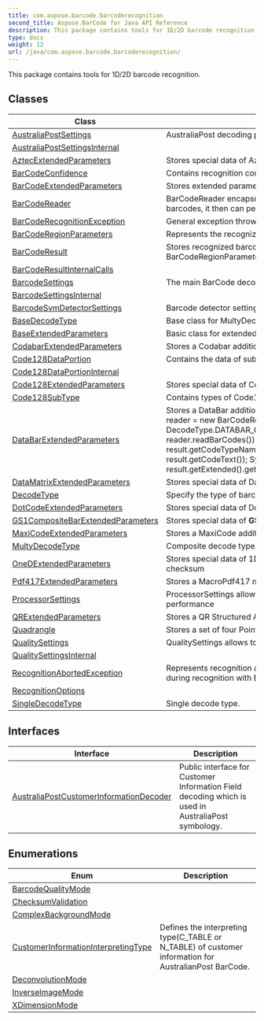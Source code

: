 ```yaml
---
title: com.aspose.barcode.barcoderecognition
second_title: Aspose.BarCode for Java API Reference
description: This package contains tools for 1D/2D barcode recognition.
type: docs
weight: 12
url: /java/com.aspose.barcode.barcoderecognition/
---
```


This package contains tools for 1D/2D barcode recognition.


## Classes

| Class | Description |
| --- | --- |
| [AustraliaPostSettings](../com.aspose.barcode.barcoderecognition/australiapostsettings) | AustraliaPost decoding parameters. |
| [AustraliaPostSettingsInternal](../com.aspose.barcode.barcoderecognition/australiapostsettingsinternal) |  |
| [AztecExtendedParameters](../com.aspose.barcode.barcoderecognition/aztecextendedparameters) | Stores special data of Aztec recognized barcode |
| [BarCodeConfidence](../com.aspose.barcode.barcoderecognition/barcodeconfidence) | Contains recognition confidence level |
| [BarCodeExtendedParameters](../com.aspose.barcode.barcoderecognition/barcodeextendedparameters) | Stores extended parameters of recognized barcode |
| [BarCodeReader](../com.aspose.barcode.barcoderecognition/barcodereader) | BarCodeReader encapsulates an image which may contain one or several barcodes, it then can perform ReadBarCodes operation to detect barcodes. |
| [BarCodeRecognitionException](../com.aspose.barcode.barcoderecognition/barcoderecognitionexception) | General exception thrown by BarCodeReader, inherited from BarCodeException |
| [BarCodeRegionParameters](../com.aspose.barcode.barcoderecognition/barcoderegionparameters) | Represents the recognized barcode's region and barcode angle |
| [BarCodeResult](../com.aspose.barcode.barcoderecognition/barcoderesult) | Stores recognized barcode data like  SingleDecodeType  type,  string  codetext,  BarCodeRegionParameters  region and other parameters |
| [BarCodeResultInternalCalls](../com.aspose.barcode.barcoderecognition/barcoderesultinternalcalls) |  |
| [BarcodeSettings](../com.aspose.barcode.barcoderecognition/barcodesettings) | The main BarCode decoding parameters. |
| [BarcodeSettingsInternal](../com.aspose.barcode.barcoderecognition/barcodesettingsinternal) |  |
| [BarcodeSvmDetectorSettings](../com.aspose.barcode.barcoderecognition/barcodesvmdetectorsettings) | Barcode detector settings. |
| [BaseDecodeType](../com.aspose.barcode.barcoderecognition/basedecodetype) | Base class for MultyDecodeType and SingleDecodeType. |
| [BaseExtendedParameters](../com.aspose.barcode.barcoderecognition/baseextendedparameters) | Basic class for extended parameters of recognized barcode storing |
| [CodabarExtendedParameters](../com.aspose.barcode.barcoderecognition/codabarextendedparameters) | Stores a Codabar additional information of recognized barcode |
| [Code128DataPortion](../com.aspose.barcode.barcoderecognition/code128dataportion) | Contains the data of subtype for Code128 type barcode |
| [Code128DataPortionInternal](../com.aspose.barcode.barcoderecognition/code128dataportioninternal) |  |
| [Code128ExtendedParameters](../com.aspose.barcode.barcoderecognition/code128extendedparameters) | Stores special data of Code128 recognized barcode |
| [Code128SubType](../com.aspose.barcode.barcoderecognition/code128subtype) | Contains types of Code128 subset |
| [DataBarExtendedParameters](../com.aspose.barcode.barcoderecognition/databarextendedparameters) | Stores a DataBar additional information of recognized barcode BarCodeReader reader = new BarCodeReader("c:\\\\test.png", DecodeType.DATABAR\_OMNI\_DIRECTIONAL); for(BarCodeResult result : reader.readBarCodes()) System.out.println("BarCode Type: " + result.getCodeTypeName()); System.out.println("BarCode CodeText: " + result.getCodeText()); System.out.println("QR Structured Append Quantity: " + result.getExtended().getQR().getQRStructuredAppendModeBarCodesQuantity()); |
| [DataMatrixExtendedParameters](../com.aspose.barcode.barcoderecognition/datamatrixextendedparameters) | Stores special data of DataMatrix recognized barcode |
| [DecodeType](../com.aspose.barcode.barcoderecognition/decodetype) | Specify the type of barcode to read. |
| [DotCodeExtendedParameters](../com.aspose.barcode.barcoderecognition/dotcodeextendedparameters) | Stores special data of DotCode recognized barcode |
| [GS1CompositeBarExtendedParameters](../com.aspose.barcode.barcoderecognition/gs1compositebarextendedparameters) | Stores special data of  **GS1 Composite Bar**  recognized barcode |
| [MaxiCodeExtendedParameters](../com.aspose.barcode.barcoderecognition/maxicodeextendedparameters) | Stores a MaxiCode additional information of recognized barcode |
| [MultyDecodeType](../com.aspose.barcode.barcoderecognition/multydecodetype) | Composite decode type. |
| [OneDExtendedParameters](../com.aspose.barcode.barcoderecognition/onedextendedparameters) | Stores special data of 1D recognized barcode like separate codetext and checksum |
| [Pdf417ExtendedParameters](../com.aspose.barcode.barcoderecognition/pdf417extendedparameters) | Stores a MacroPdf417 metadata information of recognized barcode |
| [ProcessorSettings](../com.aspose.barcode.barcoderecognition/processorsettings) | ProcessorSettings allow to recognize barcodes with multi-threaded increasing of performance |
| [QRExtendedParameters](../com.aspose.barcode.barcoderecognition/qrextendedparameters) | Stores a QR Structured Append information of recognized barcode |
| [Quadrangle](../com.aspose.barcode.barcoderecognition/quadrangle) | Stores a set of four  Point s that represent a  Quadrangle  region. |
| [QualitySettings](../com.aspose.barcode.barcoderecognition/qualitysettings) | QualitySettings allows to configure recognition quality and speed manually. |
| [QualitySettingsInternal](../com.aspose.barcode.barcoderecognition/qualitysettingsinternal) |  |
| [RecognitionAbortedException](../com.aspose.barcode.barcoderecognition/recognitionabortedexception) | Represents recognition abort exception which is thrown in timeout exceeding during recognition with BarCodeReader. |
| [RecognitionOptions](../com.aspose.barcode.barcoderecognition/recognitionoptions) |  |
| [SingleDecodeType](../com.aspose.barcode.barcoderecognition/singledecodetype) | Single decode type. |

## Interfaces

| Interface | Description |
| --- | --- |
| [AustraliaPostCustomerInformationDecoder](../com.aspose.barcode.barcoderecognition/australiapostcustomerinformationdecoder) | Public interface for Customer Information Field decoding which is used in AustraliaPost symbology. |

## Enumerations

| Enum | Description |
| --- | --- |
| [BarcodeQualityMode](../com.aspose.barcode.barcoderecognition/barcodequalitymode) |  |
| [ChecksumValidation](../com.aspose.barcode.barcoderecognition/checksumvalidation) |  |
| [ComplexBackgroundMode](../com.aspose.barcode.barcoderecognition/complexbackgroundmode) |  |
| [CustomerInformationInterpretingType](../com.aspose.barcode.barcoderecognition/customerinformationinterpretingtype) | Defines the interpreting type(C\_TABLE or N\_TABLE) of customer information for AustralianPost BarCode. |
| [DeconvolutionMode](../com.aspose.barcode.barcoderecognition/deconvolutionmode) |  |
| [InverseImageMode](../com.aspose.barcode.barcoderecognition/inverseimagemode) |  |
| [XDimensionMode](../com.aspose.barcode.barcoderecognition/xdimensionmode) |  |
